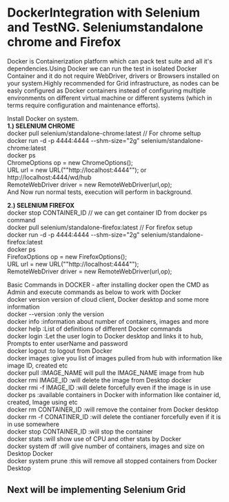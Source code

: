 # DockerIntegration with Selenium and TestNG. Seleniumstandalone chrome and Firefox

Docker is Containerization platform which can pack test suite and all it's dependencies.Using Docker we can run the test in isolated Docker Container and it do not 
require WebDriver, drivers or Browsers installed on your system.Highly recommended for Grid infrastructure, as nodes can be easly configured as Docker containers instead of configuring multiple environments on different virtual machine or different systems (which in terms require configuration and maintenance efforts).  

Install Docker on system.  
**1.) SELENIUM CHROME**  
docker pull selenium/standalone-chrome:latest     // For chrome seltup  
docker run -d -p 4444:4444 --shm-size="2g" selenium/standalone-chrome:latest  
docker ps  
		ChromeOptions op = new ChromeOptions();  
		URL url = new URL(""http://localhost:4444""); or http://localhost:4444/wd/hub  
		RemoteWebDriver driver = new RemoteWebDriver(url,op);  
    And Now run normal tests, execution will perform in background.  

**2.) SELENIUM FIREFOX**  
docker stop CONTAINER_ID // we can get container ID from docker ps command  
docker pull selenium/standalone-firefox:latest     // For firefox setup  
docker run -d -p 4444:4444 --shm-size="2g" selenium/standalone-firefox:latest  
docker ps  
		FirefoxOptions op = new FirefoxOptions();  		
		URL url = new URL(""http://localhost:4444"");  
		RemoteWebDriver driver = new RemoteWebDriver(url,op);  


Basic Commands in DOCKER - after installing docker open the CMD as Admin and execute commands as below to work with Docker  
docker version	version of cloud client, Docker desktop and some more information  
docker --version	          	:only the version  
docker info	                	:information about number of containers, images and more   
docker help	                	:List of definitions of different Docker commands  
docker login	              		:Let the user login to Docker desktop and links it to hub, Prompts to enter userName and password  
docker logout	              		:to logout from Docker  
docker images	              		:give you list of images pulled from hub with information like image ID, created etc  
docker pull                 		:IMAGE_NAME	will pull the IMAGE_NAME image from hub  
docker rmi IMAGE_ID	        	:will delete the image from Desktop docker  
docker rmi -f IMAGE_ID	    		:will delete forcefully even if the image is in use  
docker ps	                  	:available containers in Docker with information like container id, created, Image using etc  
docker rm CONTAINER_ID	    		:will remove the container from Docker desktop  
docker rm -f CONATINER_ID	  	:will delete the contianer forcefully even if it is in use somewhere  
docker stop CONTAINER_ID	  	:will stop the container  
docker stats	              		:will show use of CPU and other stats by Docker  
docker system df	          	:will give number of containers, images and size on Desktop Docker  
docker system prune	        	:this will remove all stopped containers from Docker Desktop  


## Next will be implementing Selenium Grid 
